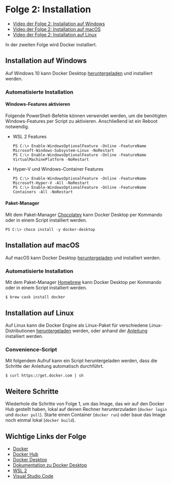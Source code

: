 # Folge 2: Installation

- [Video der Folge 2: Installation auf Windows](https://www.youtube.com/watch?v=ne_akDsPrHg)
- [Video der Folge 2: Installation auf macOS](https://www.youtube.com/watch?v=WxO9cnQ0BQI)
- [Video der Folge 2: Installation auf Linux](https://www.youtube.com/watch?v=-UNAvc9jOsw)

In der zweiten Folge wird Docker installiert.

## Installation auf Windows

Auf Windows 10 kann Docker Desktop [heruntergeladen](https://www.docker.com/products/docker-desktop) und installiert werden.

### Automatisierte Installation

#### Windows-Features aktivieren

Folgende PowerShell-Befehle können verwendet werden, um die benötigten Windows-Features per Script zu aktivieren. Anschließend ist ein Reboot notwendig.

- WSL 2 Features

  ```shell
  PS C:\> Enable-WindowsOptionalFeature -Online -FeatureName Microsoft-Windows-Subsystem-Linux -NoRestart
  PS C:\> Enable-WindowsOptionalFeature -Online -FeatureName VirtualMachinePlatform -NoRestart
  ```

- Hyper-V und Windows-Container Features

  ```shell
  PS C:\> Enable-WindowsOptionalFeature -Online -FeatureName Microsoft-Hyper-V -All -NoRestart
  PS C:\> Enable-WindowsOptionalFeature -Online -FeatureName Containers -All -NoRestart
  ```

#### Paket-Manager

Mit dem Paket-Manager [Chocolatey](https://chocolatey.org) kann Docker Desktop per Kommando oder in einem Script installiert werden.

```shell
PS C:\> choco install -y docker-desktop
```

## Installation auf macOS

Auf macOS kann Docker Desktop [heruntergeladen](https://www.docker.com/products/docker-desktop) und installiert werden.

### Automatisierte Installation

Mit dem Paket-Manager [Homebrew](https://brew.sh/index_de) kann Docker Desktop per Kommando oder in einem Script installiert werden.

```shell
$ brew cask install docker
```

## Installation auf Linux

Auf Linux kann die Docker Engine als Linux-Paket für verschiedene Linux-Distributionen [heruntergeladen](https://download.docker.com/linux/) werden, oder anhand der [Anleitung](https://docs.docker.com/engine/install/) installiert werden.

### Convenience-Script

Mit folgendem Aufruf kann ein Script heruntergeladen werden, dass die Schritte der Anleitung automatisch durchführt.

```shell
$ curl https://get.docker.com | sh
```

## Weitere Schritte

Wiederhole die Schritte von Folge 1, um das Image, das wir auf den Docker Hub gestellt haben, lokal auf deinen Rechner herunterzuladen (`docker login` und `docker pull`). Starte einen Container (`docker run`) oder baue das Image noch einmal lokal (`docker build`).

## Wichtige Links der Folge

- [Docker](https://docker.com)
- [Docker Hub](https://hub.docker.com)
- [Docker Desktop](https://www.docker.com/products/docker-desktop)
- [Dokumentation zu Docker Desktop](https://docs.docker.com/desktop)
- [WSL 2](https://aka.ms/wsl2)
- [Visual Studio Code](https://code.visualstudio.com)
